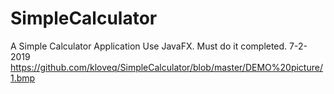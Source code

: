 # SimpleCalculator
A Simple Calculator Application Use JavaFX. Must do it completed.
7-2-2019
https://github.com/kloveq/SimpleCalculator/blob/master/DEMO%20picture/1.bmp
